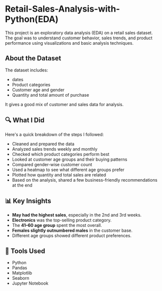 # Retail-Sales-Analysis-with-Python(EDA)

This project is an exploratory data analysis (EDA) on a retail sales dataset. The goal was to understand customer behavior, sales trends, and product performance using visualizations and basic analysis techniques.

##  About the Dataset

The dataset includes:
-  dates
- Product categories
- Customer age and gender
- Quantity and total amount of purchase

It gives a good mix of customer and sales data for analysis.

## 🔍 What I Did

Here's a quick breakdown of the steps I followed:

- Cleaned and prepared the data
- Analyzed sales trends weekly and monthly
- Checked which product categories perform best
- Looked at customer age groups and their buying patterns
- Compared gender-wise customer count
- Used a heatmap to see what different age groups prefer
- Plotted how quantity and total sales are related
- Based on the analysis, shared a few business-friendly recommendations at the end

## 📊 Key Insights

- **May had the highest sales**, especially in the 2nd and 3rd weeks.
- **Electronics** was the top-selling product category.
- The **41–60 age group** spent the most overall.
- **Females slightly outnumbered males** in the customer base.
- Different age groups showed different product preferences.
  
## 🧰 Tools Used

- Python
- Pandas
- Matplotlib
- Seaborn
- Jupyter Notebook
